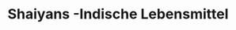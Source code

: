 ---
title: "Shaiyans -Indische Lebensmittel"
url: /mainz/shaiyans-indische-lebensmittel/
shop: Supermarkt
---
